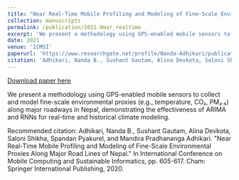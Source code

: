 ```yaml
---
title: "Near Real-Time Mobile Profiling and Modeling of Fine-Scale Environmental Proxies Along Major Road Lines of Nepal"
collection: manuscripts
permalink: /publication/2021-Near_realtime
excerpt: 'We present a methodology using GPS-enabled mobile sensors to collect and model fine-scale environmental proxies (e.g., temperature, CO₂, PM₂.₅) along major roadways in Nepal, demonstrating the effectiveness of ARIMA and RNNs for real-time and historical climate modeling.'
date: 2021
venue: 'ICMSI'
paperurl: 'https://www.researchgate.net/profile/Nanda-Adhikari/publication/353701660_Near_Real-Time_Mobile_Profiling_and_Modeling_of_Fine-Scale_Environmental_Proxies_Along_Major_Road_Lines_of_Nepal/links/610b76a4169a1a0103dde797/Near-Real-Time-Mobile-Profiling-and-Modeling-of-Fine-Scale-Environmental-Proxies-Along-Major-Road-Lines-of-Nepal.pdf'
citation: 'Adhikari, Nanda B., Sushant Gautam, Alina Devkota, Saloni Shikha, Spandan Pyakurel, and Mandira Pradhananga Adhikari. &quot;Near Real-Time Mobile Profiling and Modeling of Fine-Scale Environmental Proxies Along Major Road Lines of Nepal.&quot; In International Conference on Mobile Computing and Sustainable Informatics, pp. 605-617. Cham: Springer International Publishing, 2020.'
---
```


<a href='https://www.researchgate.net/profile/Nanda-Adhikari/publication/353701660_Near_Real-Time_Mobile_Profiling_and_Modeling_of_Fine-Scale_Environmental_Proxies_Along_Major_Road_Lines_of_Nepal/links/610b76a4169a1a0103dde797/Near-Real-Time-Mobile-Profiling-and-Modeling-of-Fine-Scale-Environmental-Proxies-Along-Major-Road-Lines-of-Nepal.pdf'>Download paper here</a>

We present a methodology using GPS-enabled mobile sensors to collect and model fine-scale environmental proxies (e.g., temperature, CO₂, PM₂.₅) along major roadways in Nepal, demonstrating the effectiveness of ARIMA and RNNs for real-time and historical climate modeling.

Recommended citation: Adhikari, Nanda B., Sushant Gautam, Alina Devkota, Saloni Shikha, Spandan Pyakurel, and Mandira Pradhananga Adhikari. "Near Real-Time Mobile Profiling and Modeling of Fine-Scale Environmental Proxies Along Major Road Lines of Nepal." In International Conference on Mobile Computing and Sustainable Informatics, pp. 605-617. Cham: Springer International Publishing, 2020.